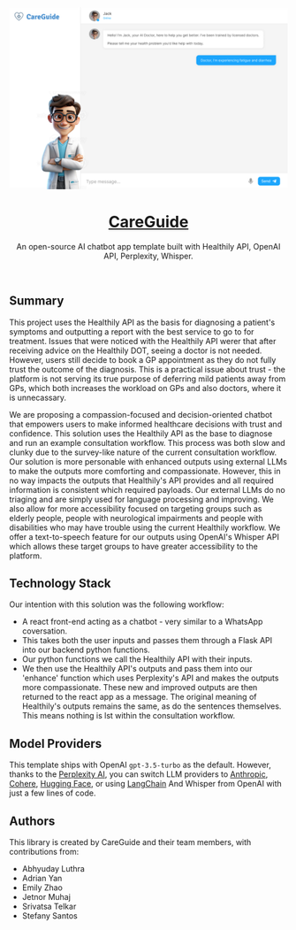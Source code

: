 <a href="[[https://nuxt-ai-careguide.vercel.app]">
  <img alt="CareGuide Healthily" src="https://github.com/AbLuth2000/encodehackathon/blob/main/public/Computer%20User%20Interface.png">
  <h1 align="center">CareGuide </h1>
</a>

<p align="center">
  An open-source AI chatbot app template built with Healthily API, OpenAI API, Perplexity, Whisper.
</p>
<br/>

## Summary
This project uses the Healthily API as the basis for diagnosing a patient's symptoms and outputting a report with the best service to go to for treatment.
Issues that were noticed with the Healthily API werer that after receiving advice on the Healthily DOT, seeing a doctor is not needed. However, users still decide to book a GP appointment as they do not fully trust the outcome of the diagnosis. This is a practical issue about trust - the platform is not serving its true purpose of deferring mild patients away from GPs, which both increases the workload on GPs and also doctors, where it is unnecassary.

We are proposing a compassion-focused and decision-oriented chatbot that empowers users to make informed healthcare decisions with trust and confidence. This solution uses the Healthily API as the base to diagnose and run an example consultation workflow. This process was both slow and clunky due to the survey-like nature of the current consultation workflow. Our solution is more personable with enhanced outputs using external LLMs to make the outputs more comforting and compassionate. However, this in no way impacts the outputs that Healthily's API provides and all required information is consistent which required payloads. Our external LLMs do no triaging and are simply used for language processing and improving. We also allow for more accessibility focused on targeting groups such as elderly people, people with neurological impairments and people with disabilities who may have trouble using the current Healthily workflow. We offer a text-to-speech feature for our outputs using OpenAI's Whisper API which allows these target groups to have greater accessibility to the platform. 

## Technology Stack
Our intention with this solution was the following workflow:
- A react front-end acting as a chatbot - very similar to a WhatsApp coversation.
- This takes both the user inputs and passes them through a Flask API into our backend python functions.
- Our python functions we call the Healthily API with their inputs.
- We then use the Healthily API's outputs and pass them into our 'enhance' function which uses Perplexity's API and makes the outputs more compassionate. These new and improved outputs are then returned to the react app as a message. The original meaning of Healthily's outputs remains the same, as do the sentences themselves. This means nothing is lst within the consultation workflow.


## Model Providers

This template ships with OpenAI `gpt-3.5-turbo` as the default. However, thanks to the [Perplexity AI](https://perplexity.ai), you can switch LLM providers to [Anthropic](https://anthropic.com), [Cohere](https://cohere.com/), [Hugging Face](https://huggingface.co), or using [LangChain](https://js.langchain.com) And Whisper from OpenAI with just a few lines of code.


## Authors

This library is created by CareGuide and their team members, with contributions from:

- Abhyuday Luthra
- Adrian Yan
- Emily Zhao
- Jetnor Muhaj
- Srivatsa Telkar
- Stefany Santos

